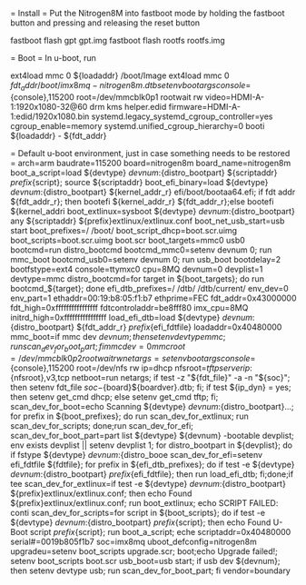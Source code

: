 = Install =
Put the Nitrogen8M into fastboot mode by holding the fastboot button
and pressing and releasing the reset button

fastboot flash gpt gpt.img
fastboot flash rootfs rootfs.img

= Boot =
In u-boot, run

ext4load mmc 0 ${loadaddr} /boot/Image
ext4load mmc 0 ${fdt_addr} /boot/imx8mq-nitrogen8m.dtb
setenv bootargs console=${console},115200 root=/dev/mmcblk0p1 rootwait rw video=HDMI-A-1:1920x1080-32@60 drm kms helper.edid firmware=HDMI-A-1:edid/1920x1080.bin systemd.legacy_systemd_cgroup_controller=yes cgroup_enable=memory systemd.unified_cgroup_hierarchy=0
booti ${loadaddr} - ${fdt_addr}


= Default u-boot environment, just in case something needs to be restored =
arch=arm
baudrate=115200
board=nitrogen8m
board_name=nitrogen8m
boot_a_script=load ${devtype} ${devnum}:${distro_bootpart} ${scriptaddr} ${prefix}${script}; source ${scriptaddr}
boot_efi_binary=load ${devtype} ${devnum}:${distro_bootpart} ${kernel_addr_r} efi/boot/bootaa64.efi; if fdt addr ${fdt_addr_r}; then bootefi ${kernel_addr_r} ${fdt_addr_r};else bootefi ${kernel_addri
boot_extlinux=sysboot ${devtype} ${devnum}:${distro_bootpart} any ${scriptaddr} ${prefix}extlinux/extlinux.conf
boot_net_usb_start=usb start
boot_prefixes=/ /boot/
boot_script_dhcp=boot.scr.uimg
boot_scripts=boot.scr.uimg boot.scr
boot_targets=mmc0 usb0 
bootcmd=run distro_bootcmd
bootcmd_mmc0=setenv devnum 0; run mmc_boot
bootcmd_usb0=setenv devnum 0; run usb_boot
bootdelay=2
bootfstype=ext4
console=ttymxc0
cpu=8MQ
devnum=0
devplist=1
devtype=mmc
distro_bootcmd=for target in ${boot_targets}; do run bootcmd_${target}; done
efi_dtb_prefixes=/ /dtb/ /dtb/current/
env_dev=0
env_part=1
ethaddr=00:19:b8:05:f1:b7
ethprime=FEC
fdt_addr=0x43000000
fdt_high=0xffffffffffffffff
fdtcontroladdr=be8fff80
imx_cpu=8MQ
initrd_high=0xffffffffffffffff
load_efi_dtb=load ${devtype} ${devnum}:${distro_bootpart} ${fdt_addr_r} ${prefix}${efi_fdtfile}
loadaddr=0x40480000
mmc_boot=if mmc dev ${devnum}; then setenv devtype mmc; run scan_dev_for_boot_part; fi
mmcdev=0
mmcroot=/dev/mmcblk0p2 rootwait rw
netargs=setenv bootargs console=${console},115200 root=/dev/nfs rw ip=dhcp nfsroot=${tftpserverip}:${nfsroot},v3,tcp
netboot=run netargs; if test -z "${fdt_file}" -a -n "${soc}"; then setenv fdt_file ${soc}-${board}${boardver}.dtb; fi; if test ${ip_dyn} = yes; then setenv get_cmd dhcp; else setenv get_cmd tftp; fi;
scan_dev_for_boot=echo Scanning ${devtype} ${devnum}:${distro_bootpart}...; for prefix in ${boot_prefixes}; do run scan_dev_for_extlinux; run scan_dev_for_scripts; done;run scan_dev_for_efi;
scan_dev_for_boot_part=part list ${devtype} ${devnum} -bootable devplist; env exists devplist || setenv devplist 1; for distro_bootpart in ${devplist}; do if fstype ${devtype} ${devnum}:${distro_booe
scan_dev_for_efi=setenv efi_fdtfile ${fdtfile}; for prefix in ${efi_dtb_prefixes}; do if test -e ${devtype} ${devnum}:${distro_bootpart} ${prefix}${efi_fdtfile}; then run load_efi_dtb; fi;done;if tee
scan_dev_for_extlinux=if test -e ${devtype} ${devnum}:${distro_bootpart} ${prefix}extlinux/extlinux.conf; then echo Found ${prefix}extlinux/extlinux.conf; run boot_extlinux; echo SCRIPT FAILED: conti
scan_dev_for_scripts=for script in ${boot_scripts}; do if test -e ${devtype} ${devnum}:${distro_bootpart} ${prefix}${script}; then echo Found U-Boot script ${prefix}${script}; run boot_a_script; eche
scriptaddr=0x40480000
serial#=0019b805f1b7
soc=imx8mq
uboot_defconfig=nitrogen8m
upgradeu=setenv boot_scripts upgrade.scr; boot;echo Upgrade failed!; setenv boot_scripts boot.scr
usb_boot=usb start; if usb dev ${devnum}; then setenv devtype usb; run scan_dev_for_boot_part; fi
vendor=boundary

